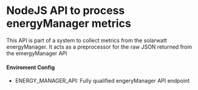 # NodeJS API to process energyManager metrics
This API is part of a system to collect metrics from the solarwatt energyManager.
It acts as a preprocessor for the raw JSON returned from the emergyManager API

#### Enviroment Config
+ ENERGY_MANAGER_API: Fully qualified engeryManager API endpoint